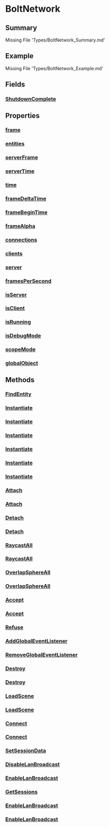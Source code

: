 # BoltNetwork
## Summary
Missing File 'Types/BoltNetwork_Summary.md'
## Example
Missing File 'Types/BoltNetwork_Example.md'
## Fields
### [ShutdownComplete](Types/BoltNetwork/F/ShutdownComplete.md)
## Properties
### [frame](Types/BoltNetwork/P/frame.md)
### [entities](Types/BoltNetwork/P/entities.md)
### [serverFrame](Types/BoltNetwork/P/serverFrame.md)
### [serverTime](Types/BoltNetwork/P/serverTime.md)
### [time](Types/BoltNetwork/P/time.md)
### [frameDeltaTime](Types/BoltNetwork/P/frameDeltaTime.md)
### [frameBeginTime](Types/BoltNetwork/P/frameBeginTime.md)
### [frameAlpha](Types/BoltNetwork/P/frameAlpha.md)
### [connections](Types/BoltNetwork/P/connections.md)
### [clients](Types/BoltNetwork/P/clients.md)
### [server](Types/BoltNetwork/P/server.md)
### [framesPerSecond](Types/BoltNetwork/P/framesPerSecond.md)
### [isServer](Types/BoltNetwork/P/isServer.md)
### [isClient](Types/BoltNetwork/P/isClient.md)
### [isRunning](Types/BoltNetwork/P/isRunning.md)
### [isDebugMode](Types/BoltNetwork/P/isDebugMode.md)
### [scopeMode](Types/BoltNetwork/P/scopeMode.md)
### [globalObject](Types/BoltNetwork/P/globalObject.md)
## Methods
### [FindEntity](Types/BoltNetwork/M/FindEntity.md)
### [Instantiate](Types/BoltNetwork/M/Instantiate.md)
### [Instantiate](Types/BoltNetwork/M/Instantiate.md)
### [Instantiate](Types/BoltNetwork/M/Instantiate.md)
### [Instantiate](Types/BoltNetwork/M/Instantiate.md)
### [Instantiate](Types/BoltNetwork/M/Instantiate.md)
### [Instantiate](Types/BoltNetwork/M/Instantiate.md)
### [Attach](Types/BoltNetwork/M/Attach.md)
### [Attach](Types/BoltNetwork/M/Attach.md)
### [Detach](Types/BoltNetwork/M/Detach.md)
### [Detach](Types/BoltNetwork/M/Detach.md)
### [RaycastAll](Types/BoltNetwork/M/RaycastAll.md)
### [RaycastAll](Types/BoltNetwork/M/RaycastAll.md)
### [OverlapSphereAll](Types/BoltNetwork/M/OverlapSphereAll.md)
### [OverlapSphereAll](Types/BoltNetwork/M/OverlapSphereAll.md)
### [Accept](Types/BoltNetwork/M/Accept.md)
### [Accept](Types/BoltNetwork/M/Accept.md)
### [Refuse](Types/BoltNetwork/M/Refuse.md)
### [AddGlobalEventListener](Types/BoltNetwork/M/AddGlobalEventListener.md)
### [RemoveGlobalEventListener](Types/BoltNetwork/M/RemoveGlobalEventListener.md)
### [Destroy](Types/BoltNetwork/M/Destroy.md)
### [Destroy](Types/BoltNetwork/M/Destroy.md)
### [LoadScene](Types/BoltNetwork/M/LoadScene.md)
### [LoadScene](Types/BoltNetwork/M/LoadScene.md)
### [Connect](Types/BoltNetwork/M/Connect.md)
### [Connect](Types/BoltNetwork/M/Connect.md)
### [SetSessionData](Types/BoltNetwork/M/SetSessionData.md)
### [DisableLanBroadcast](Types/BoltNetwork/M/DisableLanBroadcast.md)
### [EnableLanBroadcast](Types/BoltNetwork/M/EnableLanBroadcast.md)
### [GetSessions](Types/BoltNetwork/M/GetSessions.md)
### [EnableLanBroadcast](Types/BoltNetwork/M/EnableLanBroadcast.md)
### [EnableLanBroadcast](Types/BoltNetwork/M/EnableLanBroadcast.md)
